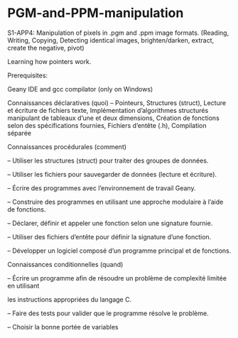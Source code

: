# PGM-and-PPM-manipulation
S1-APP4: Manipulation of pixels in .pgm and .ppm image formats.  (Reading, Writing, Copying, Detecting identical images, brighten/darken, extract, create the negative, pivot)

Learning how pointers work.

Prerequisites: 

Geany IDE and gcc compilator (only on Windows)

Connaissances déclaratives (quoi)
– Pointeurs, Structures (struct), Lecture et écriture de fichiers texte, Implémentation d’algorithmes structurés manipulant de tableaux d’une et deux
dimensions, Création de fonctions selon des spécifications fournies, Fichiers d’entête (.h), Compilation séparée

Connaissances procédurales (comment)

– Utiliser les structures (struct) pour traiter des groupes de données.

– Utiliser les fichiers pour sauvegarder de données (lecture et écriture).

– Écrire des programmes avec l’environnement de travail Geany.

– Construire des programmes en utilisant une approche modulaire à l’aide de fonctions.

– Déclarer, définir et appeler une fonction selon une signature fournie.

– Utiliser des fichiers d’entête pour définir la signature d’une fonction.

– Développer un logiciel composé d’un programme principal et de fonctions.

Connaissances conditionnelles (quand)

– Écrire un programme afin de résoudre un problème de complexité limitée en utilisant

les instructions appropriées du langage C.

– Faire des tests pour valider que le programme résolve le problème.

– Choisir la bonne portée de variables
